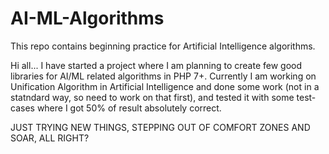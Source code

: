 # AI-ML-Algorithms
This repo contains beginning practice for Artificial Intelligence algorithms.

Hi all...
I have started a project where I am planning to create few good libraries for AI/ML related algorithms in PHP 7+.
Currently I am working on Unification Algorithm in Artificial Intelligence and done some work (not in a statndard way, so need to work on that first), and tested it with some test-cases where I got 50% of result absolutely correct.

JUST TRYING NEW THINGS, STEPPING OUT OF COMFORT ZONES AND SOAR, ALL RIGHT?
